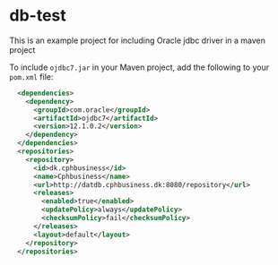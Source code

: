 # db-test
This is an example project for including Oracle jdbc driver in a maven project

To include `ojdbc7.jar` in your Maven project, add the following to your `pom.xml` file:

```xml
  <dependencies>
    <dependency>
      <groupId>com.oracle</groupId>
      <artifactId>ojdbc7</artifactId>
      <version>12.1.0.2</version>
    </dependency>
  </dependencies>
  <repositories>
    <repository>
      <id>dk.cphbusiness</id>
      <name>Cphbusiness</name>
      <url>http://datdb.cphbusiness.dk:8080/repository</url>
      <releases>
        <enabled>true</enabled>
        <updatePolicy>always</updatePolicy>
        <checksumPolicy>fail</checksumPolicy>
      </releases>
      <layout>default</layout>		
    </repository>
  </repositories>
```
